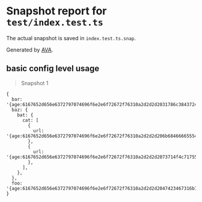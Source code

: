 # Snapshot report for `test/index.test.ts`

The actual snapshot is saved in `index.test.ts.snap`.

Generated by [AVA](https://avajs.dev).

## basic config level usage

> Snapshot 1

    {
      bar: '{age:6167652d656e6372797074696f6e2e6f72672f76310a2d2d2d2031786c3843724d625772566e517655557546566a61494371714b2b4654612f544e367351474649662b62550a59d4f712497c4100476251ead5a1a8fa1f91e474a14b8167adef94166f3166036850b213ac}',
      baz: {
        bat: {
          cat: [
            {
              url: '{age:6167652d656e6372797074696f6e2e6f72672f76310a2d2d2d206b68466665554654504279644c64443932784d6f457a45475a466b6d5749727059512f58395064516235380a0ec8e41a97eb88547ec7ed0505f1853eee6a5cc95abe548555783f87916df03985ab151bbe0f851450b7f9cda81e2b8606629f8b225070039d}',
            },
            {
              url: '{age:6167652d656e6372797074696f6e2e6f72672f76310a2d2d2d2073714f4c7175534e3167486f4972563974556e75744535794b4a4d696b4c5875356d575732745a476452630aeae6d3285063c5755c661653100bde573ef7eaabe215fef55af97be85fec9fff65a9cf68e23066f90e7cba9ab2fb17e75a4f02e4c9f0f7154dbfc297ff}',
            },
          ],
        },
      },
      foo: '{age:6167652d656e6372797074696f6e2e6f72672f76310a2d2d2d2047423467316b7643526c4772436c544c4431716b795371434a5a30516a676745546c464c31564d585a57300a9a58a7e2c0c06ebcc6b174edb1c31b1849b6b356de3a21bf457226ed064a5d55b8}',
    }
